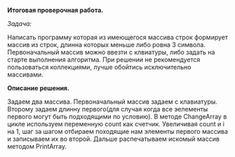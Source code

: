 **Итоговая проверочная работа.**

*Задача:*

Написать программу которая из имеющегося массива строк формирует массив из строк, длинна которых меньше либо ровна 3 символа.
Первоначальный массив можно ввезти с клвиатуры, либо задать на старте выполнения алгоритма. 
При решении не рекомендуется пользоваться коллекциями, лучше обойтись исключительно массивами.


**Описание решения.**

Задаем два массива. Первоначальный массив задаем с клавиатуры. Второму задаем длинну первого(для случая когда все эелементы первого могут быть подходящими по условию). 
В методе ChangeArray в цикле используем переменную count как счетчик. Увеличивая count и i на 1, шаг за шагом отбираем походящие нам элементы первого массива и записываем их во второй. Дальше распечатываем искомый массив методом PrintArray.